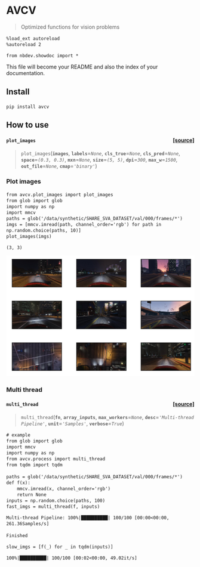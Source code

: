 # AVCV
> Optimized functions for vision problems


```
%load_ext autoreload
%autoreload 2
```

```
from nbdev.showdoc import *
```

This file will become your README and also the index of your documentation.

## Install

`pip install avcv`

## How to use


<h4 id="plot_images" class="doc_header"><code>plot_images</code><a href="https://github.com/anhvth/avcv/tree/main/avcv/visualize.py#L9" class="source_link" style="float:right">[source]</a></h4>

> <code>plot_images</code>(**`images`**, **`labels`**=*`None`*, **`cls_true`**=*`None`*, **`cls_pred`**=*`None`*, **`space`**=*`(0.3, 0.3)`*, **`mxn`**=*`None`*, **`size`**=*`(5, 5)`*, **`dpi`**=*`300`*, **`max_w`**=*`1500`*, **`out_file`**=*`None`*, **`cmap`**=*`'binary'`*)




### Plot images

```
from avcv.plot_images import plot_images
from glob import glob
import numpy as np
import mmcv
paths = glob('/data/synthetic/SHARE_SVA_DATASET/val/000/frames/*')
imgs = [mmcv.imread(path, channel_order='rgb') for path in np.random.choice(paths, 10)]
plot_images(imgs)
```

    (3, 3)



![png](docs/images/output_8_1.png)


### Multi thread


<h4 id="multi_thread" class="doc_header"><code>multi_thread</code><a href="https://github.com/anhvth/avcv/tree/main/avcv/process.py#L6" class="source_link" style="float:right">[source]</a></h4>

> <code>multi_thread</code>(**`fn`**, **`array_inputs`**, **`max_workers`**=*`None`*, **`desc`**=*`'Multi-thread Pipeline'`*, **`unit`**=*`'Samples'`*, **`verbose`**=*`True`*)




```
# example
from glob import glob
import mmcv
import numpy as np
from avcv.process import multi_thread
from tqdm import tqdm

paths = glob('/data/synthetic/SHARE_SVA_DATASET/val/000/frames/*')
def f(x):
    mmcv.imread(x, channel_order='rgb')
    return None
inputs = np.random.choice(paths, 100)
fast_imgs = multi_thread(f, inputs)

```

    Multi-thread Pipeline: 100%|██████████| 100/100 [00:00<00:00, 261.36Samples/s]

    Finished


    


```
slow_imgs = [f(_) for _ in tqdm(inputs)]
```

    100%|██████████| 100/100 [00:02<00:00, 49.02it/s]

